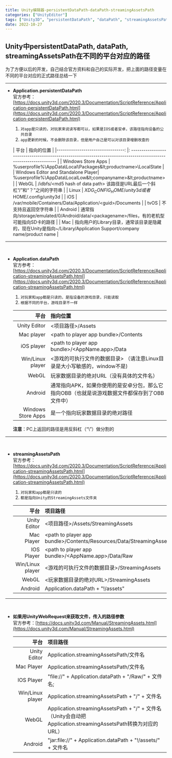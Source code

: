 ```yaml
---
title: Unity编辑器-persistentDataPath-dataPath-streamingAssetsPath
categories: ["UnityEditor"]
tags: ["Unity3D", "persistentDataPath", "dataPath", "streamingAssetsPath"]
date: 2022-10-27
---
```


## Unity中persistentDataPath, dataPath, streamingAssetsPath在不同的平台对应的路径

为了方便以后的开发，自己结合官方资料和自己的实际开发，把上面的路径变量在不同的平台对应的正式路径总结一下

***

- **Application.persistentDataPath**   
    官方参考：[https://docs.unity3d.com/2020.3/Documentation/ScriptReference/Application-persistentDataPath.html](https://docs.unity3d.com/2020.3/Documentation/ScriptReference/Application-persistentDataPath.html)
    1. `对app是只读的，对玩家来说读写都可以，如果是IOS或者安卓，该路径指向设备的公共目录`
    2. `app更新的时候，不会删除该目录，但是用户自己是可以对该目录增删改查的`

    |                平台                 | 指向的位置                                                                                                        |
    |---------------------------------: |: ---------------------------------------------------------------------------------------------------------------- |
    |         Windows Store Apps          | %userprofile%\AppData\Local\Packages\&lt;productname&gt;\LocalState                                        |
    | Windows Editor and Standalone Player| %userprofile%\AppData\LocalLow\&lt;companyname&gt;\&lt;productname&gt;                                                        |
    |                WebGL                | /idbfs/&lt;md5 hash of data path&gt; 该路径是URL最后一个斜杠“/”和“？”之间的字符串                                       |
    |                Linux                | $XDG_CONFIG_HOME/unity3d 或者$HOME/.config/unity3d                                                                |
    |                 iOS                 | /var/mobile/Containers/Data/Application/&lt;guid&gt;/Documents                                                          |
    |                tvOS                 | 不支持且返回空字符串                                                                                              |
    |               Android               | 通常指向/storage/emulated/0/Android/data/&lt;packagename&gt;/files，有的老机型可能指向SD卡的路径                        |
    |                 Mac                 | 指向用户的Library目录，通常该目录是隐藏的，现在Unity是指向~/Library/Application Support/company name/product name |

***  
<br>

- **Application.dataPath**   
    官方参考：[https://docs.unity3d.com/2020.3/Documentation/ScriptReference/Application-streamingAssetsPath.html](https://docs.unity3d.com/2020.3/Documentation/ScriptReference/Application-streamingAssetsPath.html)   
    1. `对玩家和app都是只读的，是指设备的游戏目录，只能读取`   
    2. `根据不同的平台，游戏目录不一样`   


    |平台|指向位置|
    |---:|:---|
    |Unity Editor|&lt;项目路径&gt;/Assets|
    |Mac player| &lt;path to player app bundle&gt;/Contents|
    |iOS player| &lt;path to player app bundle&gt;/&lt;AppName.app&gt;/Data|
    |Win/Linux player|  &lt;游戏的可执行文件的数据目录&gt; （请注意Linux目录是大小写敏感的，window不是)|
    |WebGL| 玩家数据目录的绝对URL（没有具体的文件名）|
    |Android| 通常指向APK，如果你使用的是安卓分包，那么它指向OBB（也就是说游戏数据文件都保存到了OBB文件中）|
    |Windows Store Apps| 是一个指向玩家数据目录的绝对路径|   

    **注意**：PC上返回的路径是用反斜杠（“\”）做分割的

***
<br>


- **streamingAssetsPath**   
    官方参考： [https://docs.unity3d.com/2020.3/Documentation/ScriptReference/Application-streamingAssetsPath.html](https://docs.unity3d.com/2020.3/Documentation/ScriptReference/Application-streamingAssetsPath.html)   
    1. `对玩家和app都是只读的`
    2. `都是指向Unity的StreamingAssets文件夹`

    |平台|项目路径|
    |---:|:---|
    |Unity Editor|&lt;项目路径&gt;/Assets/StreamingAssets|
    |Mac Player|&lt;path to player app bundle&gt;/Contents/Resources/Data/StreamingAssets|
    |IOS Player|&lt;path to player app bundle&gt;/&lt;AppName.app&gt;/Data/Raw|
    |Win/Linux player|&lt;游戏的可执行文件的数据目录&gt;/StreamingAssets|
    |WebGL|&lt;玩家数据目录的绝对URL&gt;/StreamingAssets|
    |Android|Application.dataPath + "!/assets"|

***   
<br>

- **如果用UnityWebRequest来获取文件，传入的路径参数**   
    官方参考：[https://docs.unity3d.com/Manual/StreamingAssets.html](https://docs.unity3d.com/Manual/StreamingAssets.html)   

    |平台|项目路径|
    |---:|:---|
    |Unity Editor|Application.streamingAssetsPath/文件名|
    |Mac Player|Application.streamingAssetsPath/文件名|
    |IOS Player|"file://" + Application.dataPath + "/Raw/" + 文件名;|
    |Win/Linux player|Application.streamingAssetsPath + "/" + 文件名|
    |WebGL|Application.streamingAssetsPath + "/" + 文件名（Unity会自动把Application.streamingAssetsPath转换为对应的URL）|
    |Android|"jar:file://" + Application.dataPath + "!/assets/" + 文件名|
